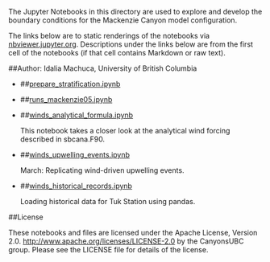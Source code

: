 The Jupyter Notebooks in this directory are used to explore and develop the boundary conditions for the Mackenzie Canyon model configuration.

The links below are to static renderings of the notebooks via
[nbviewer.jupyter.org](http://nbviewer.jupyter.org/).
Descriptions under the links below are from the first cell of the notebooks
(if that cell contains Markdown or raw text).

##Author: Idalia Machuca, University of British Columbia

* ##[prepare_stratification.ipynb](http://nbviewer.jupyter.org/urls/bitbucket.org/CanyonsUBC/mackenzie_canyon/raw/tip/conditions/notebooks/prepare_stratification.ipynb)  
    
* ##[runs_mackenzie05.ipynb](http://nbviewer.jupyter.org/urls/bitbucket.org/CanyonsUBC/mackenzie_canyon/raw/tip/conditions/notebooks/runs_mackenzie05.ipynb)  
    
* ##[winds_analytical_formula.ipynb](http://nbviewer.jupyter.org/urls/bitbucket.org/CanyonsUBC/mackenzie_canyon/raw/tip/conditions/notebooks/winds_analytical_formula.ipynb)  
    
    This notebook takes a closer look at the analytical wind forcing described in sbcana.F90.  

* ##[winds_upwelling_events.ipynb](http://nbviewer.jupyter.org/urls/bitbucket.org/CanyonsUBC/mackenzie_canyon/raw/tip/conditions/notebooks/winds_upwelling_events.ipynb)  
    
    March: Replicating wind-driven upwelling events.  

* ##[winds_historical_records.ipynb](http://nbviewer.jupyter.org/urls/bitbucket.org/CanyonsUBC/mackenzie_canyon/raw/tip/conditions/notebooks/winds_historical_records.ipynb)  
    
    Loading historical data for Tuk Station using pandas.  



##License

These notebooks and files are licensed under the Apache License, Version 2.0.
http://www.apache.org/licenses/LICENSE-2.0 by the CanyonsUBC group.
Please see the LICENSE file for details of the license.
